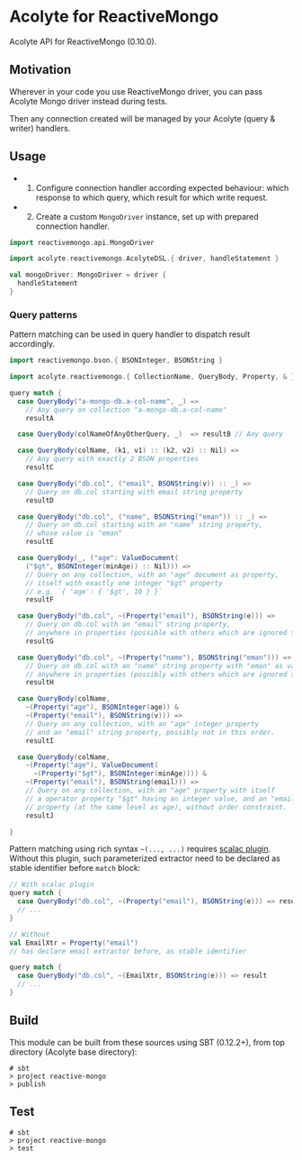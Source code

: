 # Acolyte for ReactiveMongo

Acolyte API for ReactiveMongo (0.10.0).

## Motivation

Wherever in your code you use ReactiveMongo driver, you can pass Acolyte Mongo driver instead during tests.

Then any connection created will be managed by your Acolyte (query & writer) handlers.

## Usage

- 1. Configure connection handler according expected behaviour: which response to which query, which result for which write request.
- 2. Create a custom `MongoDriver` instance, set up with prepared connection handler.

```scala
import reactivemongo.api.MongoDriver

import acolyte.reactivemongo.AcolyteDSL.{ driver, handleStatement }

val mongoDriver: MongoDriver = driver {
  handleStatement
}
```

### Query patterns

Pattern matching can be used in query handler to dispatch result accordingly.

```scala
import reactivemongo.bson.{ BSONInteger, BSONString }

import acolyte.reactivemongo.{ CollectionName, QueryBody, Property, & }

query match {
  case QueryBody("a-mongo-db.a-col-name", _) => 
    // Any query on collection "a-mongo-db.a-col-name"
    resultA

  case QueryBody(colNameOfAnyOtherQuery, _)  => resultB // Any query

  case QueryBody(colName, (k1, v1) :: (k2, v2) :: Nil) => 
    // Any query with exactly 2 BSON properties
    resultC

  case QueryBody("db.col", ("email", BSONString(v)) :: _) =>
    // Query on db.col starting with email string property
    resultD

  case QueryBody("db.col", ("name", BSONString("eman")) :: _) =>
    // Query on db.col starting with an "name" string property,
    // whose value is "eman"
    resultE

  case QueryBody(_, ("age": ValueDocument(
    ("$gt", BSONInteger(minAge)) :: Nil))) =>
    // Query on any collection, with an "age" document as property,
    // itself with exactly one integer "$gt" property
    // e.g. `{ 'age': { '$gt', 10 } }`
    resultF

  case QueryBody("db.col", ~(Property("email"), BSONString(e))) =>
    // Query on db.col with an "email" string property,
    // anywhere in properties (possible with others which are ignored there)
    resultG

  case QueryBody("db.col", ~(Property("name"), BSONString("eman"))) =>
    // Query on db.col with an "name" string property with "eman" as value,
    // anywhere in properties (possibly with others which are ignored there).
    resultH

  case QueryBody(colName,
    ~(Property("age"), BSONInteger(age)) &
    ~(Property("email"), BSONString(v))) =>
    // Query on any collection, with an "age" integer property
    // and an "email" string property, possibly not in this order.
    resultI

  case QueryBody(colName, 
    ~(Property("age"), ValueDocument(
      ~(Property("$gt"), BSONInteger(minAge)))) &
    ~(Property("email"), BSONString(email))) =>
    // Query on any collection, with an "age" property with itself
    // a operator property "$gt" having an integer value, and an "email" 
    // property (at the same level as age), without order constraint.
    resultJ

}
```

Pattern matching using rich syntax `~(..., ...)` requires [scalac plugin](../scalac-plugin/readme.html).
Without this plugin, such parameterized extractor need to be declared as stable identifier before `match` block:

```scala
// With scalac plugin
query match {
  case QueryBody("db.col", ~(Property("email"), BSONString(e))) => result
  // ...
}

// Without
val EmailXtr = Property("email")
// has declare email extractor before, as stable identifier

query match {
  case QueryBody("db.col", ~(EmailXtr, BSONString(e))) => result
  // ...
}
```

## Build

This module can be built from these sources using SBT (0.12.2+), 
from top directory (Acolyte base directory): 

```
# sbt 
> project reactive-mongo
> publish
```

## Test

```
# sbt 
> project reactive-mongo
> test
```